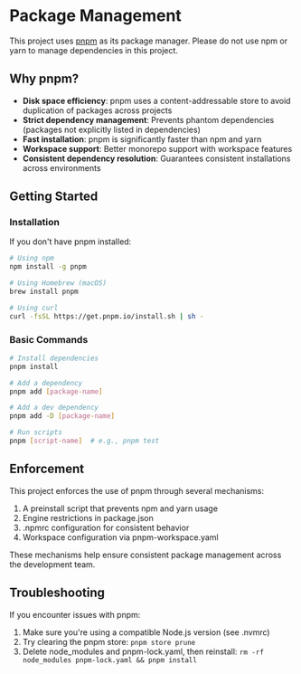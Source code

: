 # Package Management

This project uses [pnpm](https://pnpm.io/) as its package manager. Please do not use npm or yarn to manage dependencies in this project.

## Why pnpm?

- **Disk space efficiency**: pnpm uses a content-addressable store to avoid duplication of packages across projects
- **Strict dependency management**: Prevents phantom dependencies (packages not explicitly listed in dependencies)
- **Fast installation**: pnpm is significantly faster than npm and yarn
- **Workspace support**: Better monorepo support with workspace features
- **Consistent dependency resolution**: Guarantees consistent installations across environments

## Getting Started

### Installation

If you don't have pnpm installed:

```bash
# Using npm
npm install -g pnpm

# Using Homebrew (macOS)
brew install pnpm

# Using curl
curl -fsSL https://get.pnpm.io/install.sh | sh -
```

### Basic Commands

```bash
# Install dependencies
pnpm install

# Add a dependency
pnpm add [package-name]

# Add a dev dependency
pnpm add -D [package-name]

# Run scripts
pnpm [script-name]  # e.g., pnpm test
```

## Enforcement

This project enforces the use of pnpm through several mechanisms:

1. A preinstall script that prevents npm and yarn usage
2. Engine restrictions in package.json
3. .npmrc configuration for consistent behavior
4. Workspace configuration via pnpm-workspace.yaml

These mechanisms help ensure consistent package management across the development team.

## Troubleshooting

If you encounter issues with pnpm:

1. Make sure you're using a compatible Node.js version (see .nvmrc)
2. Try clearing the pnpm store: `pnpm store prune`
3. Delete node_modules and pnpm-lock.yaml, then reinstall: `rm -rf node_modules pnpm-lock.yaml && pnpm install`